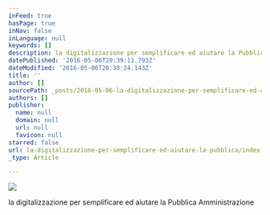 ```yaml
---
inFeed: true
hasPage: true
inNav: false
inLanguage: null
keywords: []
description: la digitalizzazione per semplificare ed aiutare la Pubblica Amministrazione
datePublished: '2016-05-06T20:39:11.793Z'
dateModified: '2016-05-06T20:38:24.143Z'
title: ''
author: []
sourcePath: _posts/2016-05-06-la-digitalizzazione-per-semplificare-ed-aiutare-la-pubblica.md
authors: []
publisher:
  name: null
  domain: null
  url: null
  favicon: null
starred: false
url: la-digitalizzazione-per-semplificare-ed-aiutare-la-pubblica/index.html
_type: Article

---
```

![](https://the-grid-user-content.s3-us-west-2.amazonaws.com/54e73fc2-8e31-4cad-ae01-e85e093ab824.jpg)

la digitalizzazione per semplificare ed aiutare la Pubblica Amministrazione